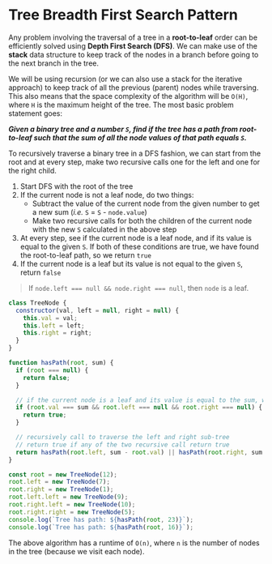 # Tree Breadth First Search Pattern

Any problem involving the traversal of a tree in a **root-to-leaf** order can
be efficiently solved using **Depth First Search (DFS)**. We can make use of the
**stack** data structure to keep track of the nodes in a branch before going to
the next branch in the tree.

We will be using recursion (or we can also use a stack for the iterative approach)
to keep track of all the previous (parent) nodes while traversing. This also
means that the space complexity of the algorithm will be `O(H)`, where `H` is
the maximum height of the tree. The most basic problem statement goes:

**_Given a binary tree and a number `S`, find if the tree has a path from root-to-leaf such that the sum of all the node values of that path equals `S`._**

To recursively traverse a binary tree in a DFS fashion, we can start from the
root and at every step, make two recursive calls one for the left and one for
the right child.

1. Start DFS with the root of the tree
2. If the current node is not a leaf node, do two things:
   * Subtract the value of the current node from the given number to get a new sum (_i.e._ `S` = `S` - `node.value`)
   * Make two recursive calls for both the children of the current node with the new `S` calculated in the above step
3. At every step, see if the current node is a leaf node, and if its value is equal to the given `S`.
If both of these conditions are true, we have found the root-to-leaf path, so we return `true`
4. If the current node is a leaf but its value is not equal to the given `S`, return `false`

> If `node.left === null && node.right === null`, then `node` is a leaf.

```js
class TreeNode {
  constructor(val, left = null, right = null) {
    this.val = val;
    this.left = left;
    this.right = right;
  }
}

function hasPath(root, sum) {
  if (root === null) {
    return false;
  }

  // if the current node is a leaf and its value is equal to the sum, we've found a path
  if (root.val === sum && root.left === null && root.right === null) {
    return true;
  }

  // recursively call to traverse the left and right sub-tree
  // return true if any of the two recursive call return true
  return hasPath(root.left, sum - root.val) || hasPath(root.right, sum - root.val);
}

const root = new TreeNode(12);
root.left = new TreeNode(7);
root.right = new TreeNode(1);
root.left.left = new TreeNode(9);
root.right.left = new TreeNode(10);
root.right.right = new TreeNode(5);
console.log(`Tree has path: ${hasPath(root, 23)}`);
console.log(`Tree has path: ${hasPath(root, 16)}`);
```

The above algorithm has a runtime of `O(n)`, where `n` is the number of nodes in
the tree (because we visit each node).
